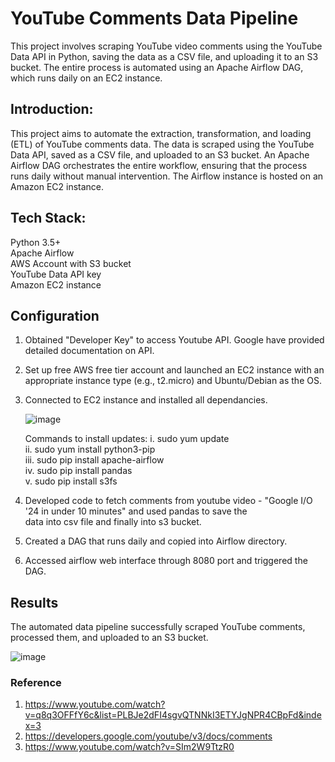 # YouTube Comments Data Pipeline
This project involves scraping YouTube video comments using the YouTube Data API in Python, saving the data as a CSV file, and uploading it to an S3 bucket. The entire process is automated using an Apache Airflow DAG, which runs daily on an EC2 instance.

## Introduction:
This project aims to automate the extraction, transformation, and loading (ETL) of YouTube comments data. The data is scraped using the YouTube Data API, saved as a CSV file, and uploaded to an S3 bucket. An Apache Airflow DAG orchestrates the entire workflow, ensuring that the process runs daily without manual intervention. The Airflow instance is hosted on an Amazon EC2 instance.

## Tech Stack:
Python 3.5+<br/>
Apache Airflow<br/>
AWS Account with S3 bucket<br/>
YouTube Data API key<br/>
Amazon EC2 instance<br/>

## Configuration
1. Obtained "Developer Key" to access Youtube API. Google have provided detailed documentation on API.     
2. Set up free AWS free tier account and launched an EC2 instance with an appropriate instance type (e.g., t2.micro) and        Ubuntu/Debian as the OS.
3. Connected to EC2 instance and installed all dependancies.
   
   ![image](https://github.com/vedasree-kommindala/project_youtube/assets/114097793/046480af-c6a2-4c70-beb2-bee24b54d95b)
   
   Commands to install updates:
   i. sudo yum update<br/>
  ii. sudo yum install python3-pip<br/>
 iii. sudo pip install apache-airflow<br/>
  iv. sudo pip install pandas<br/>
   v. sudo pip install s3fs<br/>
5. Developed code to fetch comments from youtube video - "Google I/O '24 in under 10 minutes" and used pandas to save the   
   data into csv file and finally into s3 bucket.
6. Created a DAG that runs daily and copied into Airflow directory.
7. Accessed airflow web interface through 8080 port and triggered the DAG.

## Results
The automated data pipeline successfully scraped YouTube comments, processed them, and uploaded to an S3 bucket.

![image](https://github.com/vedasree-kommindala/project_youtube/assets/114097793/d8381ea9-c8ad-4a6e-ba1c-47682bab823a)

### Reference
1. https://www.youtube.com/watch?v=q8q3OFFfY6c&list=PLBJe2dFI4sgvQTNNkI3ETYJgNPR4CBpFd&index=3
2. https://developers.google.com/youtube/v3/docs/comments
3. https://www.youtube.com/watch?v=SIm2W9TtzR0

